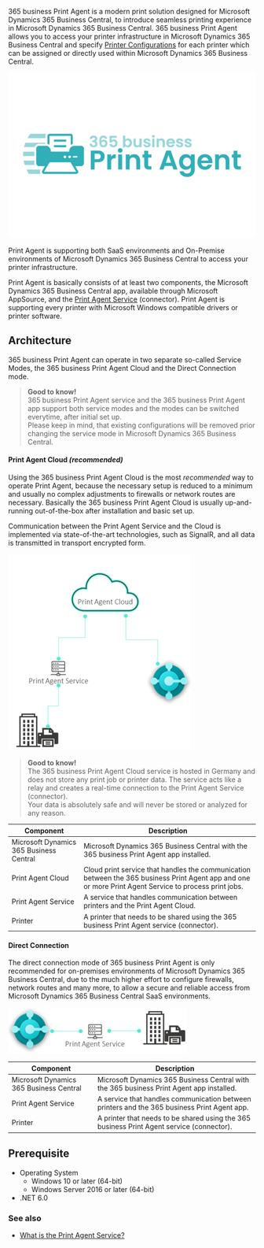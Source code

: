365 business Print Agent is a modern print solution designed for Microsoft Dynamics 365 Business Central, to introduce seamless printing experience in Microsoft Dynamics 365 Business Central. 365 business Print Agent allows you to access your printer infrastructure in Microsoft Dynamics 365 Business Central and specify [Printer Configurations](../printer-configuration/) for each printer which can be assigned or directly used within Microsoft Dynamics 365 Business Central.

![365 business Print Agent](/assets/images/365-business-print-agent/print-agent-logo.png)  

Print Agent is supporting both SaaS environments and On-Premise environments of Microsoft Dynamics 365 Business Central to access your printer infrastructure.

Print Agent is basically consists of at least two components, the Microsoft Dynamics 365 Business Central app, available through Microsoft AppSource, and the [Print Agent Service](../print-agent-client-whatis/) (connector). Print Agent is supporting every printer with Microsoft Windows compatible drivers or printer software.

## Architecture

365 business Print Agent can operate in two separate so-called Service Modes, the 365 business Print Agent Cloud and the Direct Connection mode.

> **Good to know!**<br>365 business Print Agent service and the 365 business Print Agent app support both service modes and the modes can be switched everytime, after initial set up.<br>Please keep in mind, that existing configurations will be removed prior changing the service mode in Microsoft Dynamics 365 Business Central.

#### Print Agent Cloud _(recommended)_

Using the 365 business Print Agent Cloud is the most _recommended_ way to operate Print Agent, because the necessary setup is reduced to a minimum and usually no complex adjustments to firewalls or network routes are necessary. Basically the 365 business Print Agent Cloud is usually up-and-running out-of-the-box after installation and basic set up.

Communication between the Print Agent Service and the Cloud is implemented via state-of-the-art technologies, such as SignalR, and all data is transmitted in transport encrypted form.

![365 business Print Agent - Cloud Architecture](/assets/images/365-business-print-agent/dac49de2188026388c10da8f28100d6b562b6bed375acee85c8a0f64d53142bc.png)  

> **Good to know!**<br>The 365 business Print Agent Cloud service is hosted in Germany and does not store any print job or printer data. The service acts like a relay and creates a real-time connection to the Print Agent Service (connector).<br>Your data is absolutely safe and will never be stored or analyzed for any reason.

| Component | Description |
| --- | --- |
| Microsoft Dynamics 365 Business Central | Microsoft Dynamics 365 Business Central with the 365 business Print Agent app installed. |
| Print Agent Cloud | Cloud print service that handles the communication between the 365 business Print Agent app and one or more Print Agent Service to process print jobs. | 
| Print Agent Service | A service that handles communication between printers and the Print Agent Cloud. |
| Printer | A printer that needs to be shared using the 365 business Print Agent service (connector). |

#### Direct Connection

The direct connection mode of 365 business Print Agent is only recommended for on-premises environments of Microsoft Dynamics 365 Business Central, due to the much higher effort to configure firewalls, network routes and many more, to allow a secure and reliable access from Microsoft Dynamics 365 Business Central SaaS environments.

![365 business Print Agent - Direct Connection Architecture](/assets/images/365-business-print-agent/76cc532b71007675a8cfd27fc522b1175b08a9ea4f5d7543bf1eae6fe4b401db.png)  

| Component | Description |
| --- | --- |
| Microsoft Dynamics 365 Business Central | Microsoft Dynamics 365 Business Central with the 365 business Print Agent app installed. |
| Print Agent Service | A service that handles communication between printers and the 365 business Print Agent app. |
| Printer | A printer that needs to be shared using the 365 business Print Agent service (connector). |

## Prerequisite

 - Operating System
   - Windows 10 or later (64-bit)
   - Windows Server 2016 or later (64-bit)
 - .NET 6.0

### See also

 - [What is the Print Agent Service?](../print-agent-client-whatis/)